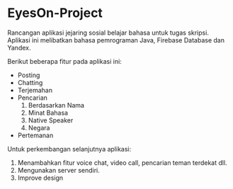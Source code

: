 # EyesOn-Project
Rancangan aplikasi jejaring sosial belajar bahasa untuk tugas skripsi.
Aplikasi ini melibatkan bahasa pemrograman Java, Firebase Database dan Yandex.

Berikut beberapa fitur pada aplikasi ini:
- Posting
- Chatting
- Terjemahan
- Pencarian
  1. Berdasarkan Nama
  2. Minat Bahasa
  3. Native Speaker
  4. Negara
- Pertemanan

Untuk perkembangan selanjutnya aplikasi:
1. Menambahkan fitur voice chat, video call, pencarian teman terdekat dll.
2. Mengunakan server sendiri.
3. Improve design
